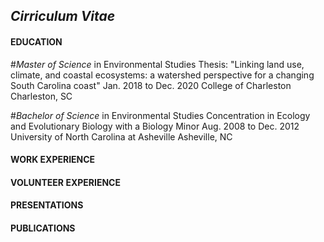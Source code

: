 ## _Cirriculum Vitae_

#### EDUCATION

#_Master of Science_ in Environmental Studies
     Thesis: "Linking land use, climate, and coastal ecosystems: a watershed perspective for a changing South Carolina coast"
     Jan. 2018 to Dec. 2020 
     College of Charleston
     Charleston, SC

#_Bachelor of Science_ in Environmental Studies
     Concentration in Ecology and Evolutionary Biology with a Biology Minor
     Aug. 2008 to Dec. 2012
     University of North Carolina at Asheville
     Asheville, NC

#### WORK EXPERIENCE

#### VOLUNTEER EXPERIENCE

#### PRESENTATIONS

#### PUBLICATIONS


